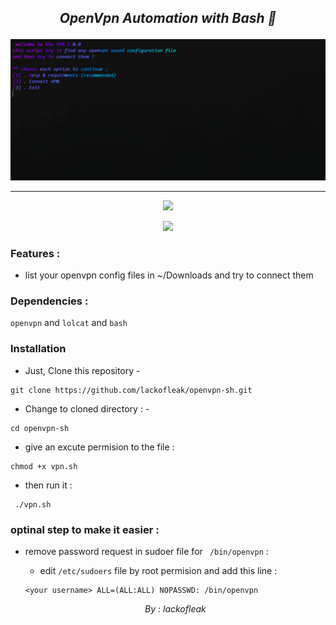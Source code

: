 <h2> <p align="center" > <i> OpenVpn Automation with Bash 🐶  </i> </p> </h2>
<img src = "https://github.com/lackofleak/openvpn-sh/blob/main/preview.png"   />

-------------------------------------------------
<p align="center" >
  <img src="https://svgshare.com/i/Zhy.svg" />
<p/>
<p align="center" >
  <img src="https://img.shields.io/badge/Made%20with-Bash-1f425f.svg" />
</p>

### Features :
- list your openvpn config files in ~/Downloads and try to connect them

### Dependencies :
``` openvpn ``` and ``` lolcat ``` and ``` bash ```


### Installation
 - Just, Clone this repository -
```
git clone https://github.com/lackofleak/openvpn-sh.git
```
- Change to cloned directory : -
```
cd openvpn-sh
```
- give an excute permision to the file :
```
chmod +x vpn.sh
```
- then run it :
```
 ./vpn.sh
```

### optinal step to make it easier :
- remove password request in sudoer file for ``` /bin/openvpn``` :
  - edit ```/etc/sudoers```  file by root permision and add this line :
  ```
  <your username> ALL=(ALL:ALL) NOPASSWD: /bin/openvpn
  ```
  
  <p align="center" > <i> By : lackofleak  </i> </p>

